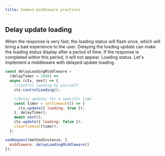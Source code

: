 ```yaml
---
title: Common middleware practices
---
```


## Delay update loading

When the response is very fast, the loading status will flash once, which will bring a bad experience to the user. Delaying the loading update can make the loading status display after a period of time. If the response is completed within this period, it will not appear. Loading status. Let's implement a middleware with delayed update loading.

```javascript
const delayLoadingMiddleware =
  (delayTimer = 1000) =>
  async (ctx, next) => {
    //Control loading by yourself
    ctx.controlLoading();

    //Delay updates for a specific time
    const timer = setTimeout(() => {
      ctx.update({ loading: true });
    }, delayTimer);
    await next();
    ctx.update({ loading: false });
    clearTimeout(timer);
  };

useRequest(methodInstance, {
  middleware: delayLoadingMiddleware()
});
```
